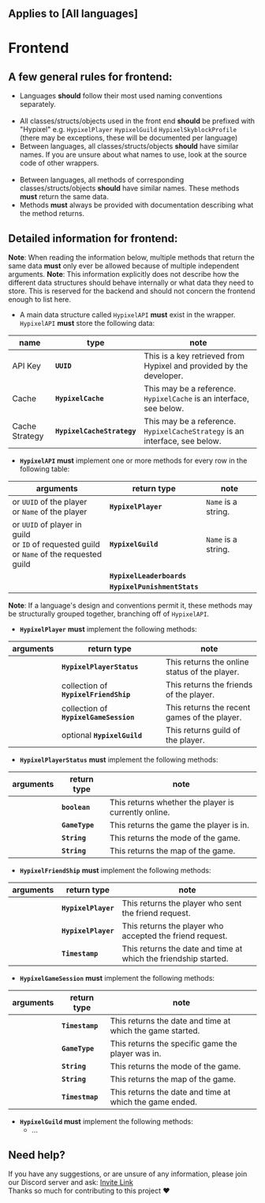## Applies to [All languages]

# Frontend
A few general rules for frontend:
--

 - Languages **should** follow their most used naming conventions separately.</br></br>
 - All classes/structs/objects used in the front end **should** be prefixed with "Hypixel" e.g. `HypixelPlayer` `HypixelGuild` `HypixelSkyblockProfile` (there may be exceptions, these will be documented per language)
 - Between languages, all classes/structs/objects **should** have similar names. If you are unsure about what names to use, look at the source code of other wrappers.</br></br>
 - Between languages, all methods of corresponding classes/structs/objects **should** have similar names. These methods **must** return the same data.
 - Methods **must** always be provided with documentation describing what the method returns.

Detailed information for frontend:
--
**Note**: When reading the information below, multiple methods that return the same data **must** only ever be allowed because of multiple independent arguments.
**Note**: This information explicitly does not describe how the different data structures should behave internally or what data they need to store. This is reserved for the backend and should not concern the frontend enough to list here.

- A main data structure called `HypixelAPI` **must** exist in the wrapper. `HypixelAPI` **must** store the following data:

| name | type | note |
| --- | --- | --- |
| API Key | **`UUID`** | This is a key retrieved from Hypixel and provided by the developer. |
| Cache | **`HypixelCache`** | This may be a reference. `HypixelCache` is an interface, see below. |
| Cache Strategy | **`HypixelCacheStrategy`** | This may be a reference. `HypixelCacheStrategy` is an interface, see below. |

- **`HypixelAPI` must** implement one or more methods for every row in the following table:

| arguments | return type | note |
| --- | --- | --- |
| or `UUID` of the player</br>or `Name` of the player | **`HypixelPlayer`** | `Name` is a string. |
| or `UUID` of player in guild</br>or `ID` of requested guild</br>or `Name` of the requested guild | **`HypixelGuild`** | `Name` is a string. |
| | **`HypixelLeaderboards`** |
| | **`HypixelPunishmentStats`** |

**Note**: If a language's design and conventions permit it, these methods may be structurally grouped together, branching off of `HypixelAPI`.

- **`HypixelPlayer`** **must** implement the following methods:

| arguments | return type | note |
| --- | --- | --- |
| | **`HypixelPlayerStatus`** | This returns the online status of the player. |
| | collection of **`HypixelFriendShip`** | This returns the friends of the player. |
| | collection of **`HypixelGameSession`** | This returns the recent games of the player. |
| | optional **`HypixelGuild`** | This returns guild of the player. |

- **`HypixelPlayerStatus`** **must** implement the following methods:

| arguments | return type | note |
| --- | --- | --- |
| | **`boolean`** | This returns whether the player is currently online. |
| | **`GameType`** | This returns the game the player is in. |
| | **`String`** | This returns the mode of the game. |
| | **`String`** | This returns the map of the game. |

- **`HypixelFriendShip`** **must** implement the following methods:

| arguments | return type | note |
| --- | --- | --- |
| | **`HypixelPlayer`** | This returns the player who sent the friend request. |
| | **`HypixelPlayer`** | This returns the player who accepted the friend request. |
| | **`Timestamp`** | This returns the date and time at which the friendship started. |

- **`HypixelGameSession`** **must** implement the following methods:

| arguments | return type | note |
| --- | --- | --- |
| | **`Timestamp`** | This returns the date and time at which the game started. |
| | **`GameType`** | This returns the specific game the player was in. |
| | **`String`** | This returns the mode of the game. |
| | **`String`** | This returns the map of the game. |
| | **`Timestmap`** | This returns the date and time at which the game ended. |

 - **`HypixelGuild` must** implement the following methods:
    - ...

Need help?
--
If you have any suggestions, or are unsure of any information, please join our Discord server and ask: [Invite Link](https://discord.com/invite/NkRQHemWtJ)<br>
Thanks so much for contributing to this project ❤️
